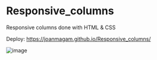 # Responsive_columns
Responsive columns done with HTML &amp; CSS 

Deploy:
https://joanmagam.github.io/Responsive_columns/

![image](https://github.com/JoanMaGam/Responsive_columns/assets/122151033/cf2872de-13ec-4055-95d5-e1808e164092)
